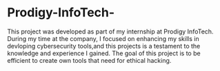 # Prodigy-InfoTech-
This project was developed as part of my internship at Prodigy InfoTech. During my time at the company, I focused on enhancing my skills in devloping cybersecurity tools,and this projects is a testament to the knowledge and experience I gained. The goal of this project is to be efficient to create own tools that need for ethical hacking.
